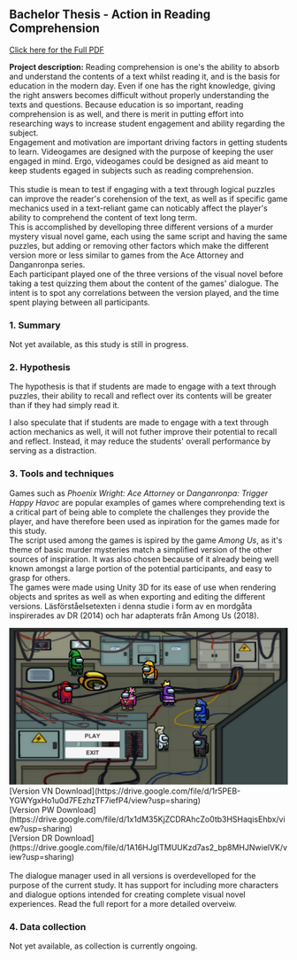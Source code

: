 ## Bachelor Thesis - Action in Reading Comprehension
[Click here for the Full PDF](/pdf/a18rikla_projektarbete.pdf)

**Project description:** Reading comprehension is one's the ability to absorb and understand the contents of a text whilst reading it, and is the basis for education in the modern day. Even if one has the right knowledge, giving the right answers becomes difficult without properly understanding the texts and questions. Because education is so important, reading comprehension is as well, and there is merit in putting effort into researching ways to increase student engagement and ability regarding the subject.
<br>
Engagement and motivation are important driving factors in getting students to learn. Videogames are designed with the purpose of keeping the user engaged in mind. Ergo, videogames could be designed as aid meant to keep students egaged in subjects such as reading comprehension.
<br><br>
This studie is mean to test if engaging with a text through logical puzzles can improve the reader's corehension of the text, as well as if specific game mechanics used in a text-reliant game can noticably affect the player's ability to comprehend the content of text long term. <br>
This is accomplished by develloping three different versions of a murder mystery visual novel game, each using the same script and having the same puzzles, but adding or removing other factors which make the different version more or less similar to games from the Ace Attorney and Danganronpa series. <br>
Each participant played one of the three versions of the visual novel before taking a test quizzing them about the content of the games' dialogue. The intent is to spot any correlations between the version played, and the time spent playing between all participants.

### 1. Summary
Not yet available, as this study is still in progress.

### 2. Hypothesis
The hypothesis is that if students are made to engage with a text through puzzles, their ability to recall and reflect over its contents will be greater than if they had simply read it.

I also speculate that if students are made to engage with a text through action mechanics as well, it will not futher improve their potential to recall and reflect.
Instead, it may reduce the students' overall performance by serving as a distraction.

### 3. Tools and techniques
Games such as *Phoenix Wright: Ace Attorney* or *Danganronpa: Trigger Happy Havoc* are popular examples of games where comprehending text is a critical part of being able to complete the challenges they provide the player, and have therefore been used as inpiration for the games made for this study. <br>
The script used among the games is ispired by the game *Among Us*, as it's theme of basic murder mysteries match a simplified version of the other sources of inspiration. It was also chosen because of it already being well known amongst a large portion of the potential participants, and easy to grasp for others.<br>
The games were made using Unity 3D for its ease of use when rendering objects and sprites as well as when exporting and editing the different versions.
Läsförståelsetexten i denna studie i form av en mordgåta inspirerades av DR (2014) och har adapterats från Among Us (2018).

<img src="images/Thesis_1.png?raw=true"/>
[Version VN Download](https://drive.google.com/file/d/1r5PEB-YGWYgxHo1u0d7FEzhzTF7iefP4/view?usp=sharing) <br>
[Version PW Download](https://drive.google.com/file/d/1x1dM35KjZCDRAhcZo0tb3HSHaqisEhbx/view?usp=sharing) <br>
[Version DR Download](https://drive.google.com/file/d/1A16HJglTMUUKzd7as2_bp8MHJNwielVK/view?usp=sharing)
<br> <br>
The dialogue manager used in all versions is overdevelloped for the purpose of the current study. It has support for including more characters and dialogue options intended for creating complete visual novel experiences. Read the full report for a more detailed overveiw.

### 4. Data collection
Not yet available, as collection is currently ongoing.
